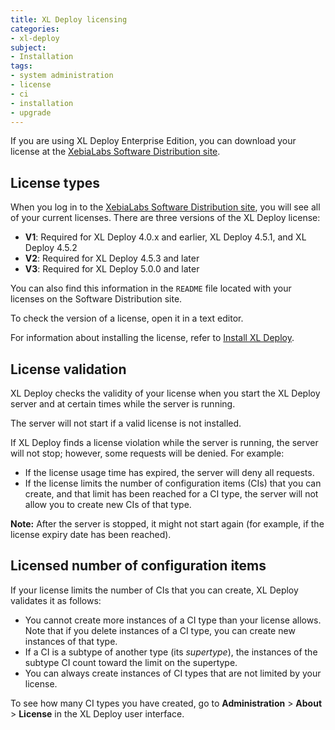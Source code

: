 ```yaml
---
title: XL Deploy licensing
categories:
- xl-deploy
subject:
- Installation
tags:
- system administration
- license
- ci
- installation
- upgrade
---
```


If you are using XL Deploy Enterprise Edition, you can download your license at the [XebiaLabs Software Distribution site](https://dist.xebialabs.com/).

## License types

When you log in to the [XebiaLabs Software Distribution site](https://dist.xebialabs.com/), you will see all of your current licenses. There are three versions of the XL Deploy license:

* **V1**: Required for XL Deploy 4.0.x and earlier, XL Deploy 4.5.1, and XL Deploy 4.5.2
* **V2**: Required for XL Deploy 4.5.3 and later
* **V3**: Required for XL Deploy 5.0.0 and later

You can also find this information in the `README` file located with your licenses on the Software Distribution site.

To check the version of a license, open it in a text editor.

For information about installing the license, refer to [Install XL Deploy](/xl-deploy/how-to/install-xl-deploy.html#install-the-license).

## License validation

XL Deploy checks the validity of your license when you start the XL Deploy server and at certain times while the server is running.

The server will not start if a valid license is not installed.

If XL Deploy finds a license violation while the server is running, the server will not stop; however, some requests will be denied. For example:

* If the license usage time has expired, the server will deny all requests.
* If the license limits the number of configuration items (CIs) that you can create, and that limit has been reached for a CI type, the server will not allow you to create new CIs of that type.

**Note:** After the server is stopped, it might not start again (for example, if the license expiry date has been reached).

## Licensed number of configuration items

If your license limits the number of CIs that you can create, XL Deploy validates it as follows:

* You cannot create more instances of a CI type than your license allows. Note that if you delete instances of a CI type, you can create new instances of that type.
* If a CI is a subtype of another type (its *supertype*), the instances of the subtype CI count toward the limit on the supertype. 
* You can always create instances of CI types that are not limited by your license.

To see how many CI types you have created, go to **Administration** > **About** > **License** in the XL Deploy user interface.
